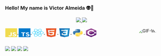 ### Hello! My name is Victor Almeida 👽🖖

<div align="center">
  <a href="https://github.com/ViiictorAlmeida">
  <img height="180em" src="https://github-readme-stats.vercel.app/api?username=ViiictorAlmeida&show_icons=true&theme=dark&include_all_commits=true&count_private=true"/>
  <img height="180em" src="https://github-readme-stats.vercel.app/api/top-langs/?username=ViiictorAlmeida&layout=compact&langs_count=7&theme=dark"/>
</div>

  <div style="display: inline_block"><br>
  <img align="center" alt="VA-Js" height="30" width="40" src="https://raw.githubusercontent.com/devicons/devicon/master/icons/javascript/javascript-plain.svg">
  <img align="center" alt="VA-Ts" height="30" width="40" src="https://raw.githubusercontent.com/devicons/devicon/master/icons/typescript/typescript-plain.svg">
  <img align="center" alt="VA-React" height="30" width="40" src="https://raw.githubusercontent.com/devicons/devicon/master/icons/react/react-original.svg">
  <img align="center" alt="VA-HTML" height="30" width="40" src="https://raw.githubusercontent.com/devicons/devicon/master/icons/html5/html5-original.svg">
  <img align="center" alt="VA-CSS" height="30" width="40" src="https://raw.githubusercontent.com/devicons/devicon/master/icons/css3/css3-original.svg">
  <img align="center" alt="VA-Python" height="30" width="40" src="https://raw.githubusercontent.com/devicons/devicon/master/icons/python/python-original.svg">
  <img align="center" alt="VA-Csharp" height="30" width="40" src="https://raw.githubusercontent.com/devicons/devicon/master/icons/csharp/csharp-original.svg">
  <img align="right" alt="GIF-WZ" height="150" style="border-radius:50px;" src="https://www.icegif.com/wp-content/uploads/2022/03/icegif-1289.gif">
</div>
  
  ##
  
  <div> 
  <a href="https://instagram.com/v.almeida97" target="_blank"><img src="https://img.shields.io/badge/-Instagram-%23E4405F?style=for-the-badge&logo=instagram&logoColor=white" target="_blank"></a>
 <a href="https://discord.gg/Victor - L0RD1Z3RA#0451" target="_blank"><img src="https://img.shields.io/badge/Discord-7289DA?style=for-the-badge&logo=discord&logoColor=white" target="_blank"></a> 
  <a href = "mailto:v.almeida0897@gmail.com"><img src="https://img.shields.io/badge/-Gmail-%23333?style=for-the-badge&logo=gmail&logoColor=white" target="_blank"></a>
  <a href="https://www.linkedin.com/in/victoralmeida-97/" target="_blank"><img src="https://img.shields.io/badge/-LinkedIn-%230077B5?style=for-the-badge&logo=linkedin&logoColor=white" target="_blank"></a> 
  </div>
